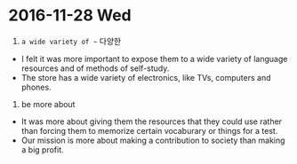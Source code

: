 # 2016-11-28 Wed

1. `a wide variety of ~` 다양한
- I felt it was more important to expose them to a wide variety of language resources and of methods of self-study.
- The store has a wide variety of electronics, like TVs, computers and phones.

1. be more about
- It was more about giving them the resources that they could use rather than forcing them to memorize certain vocaburary or things for a test.
- Our mission is more about making a contribution to society than making a big profit.
